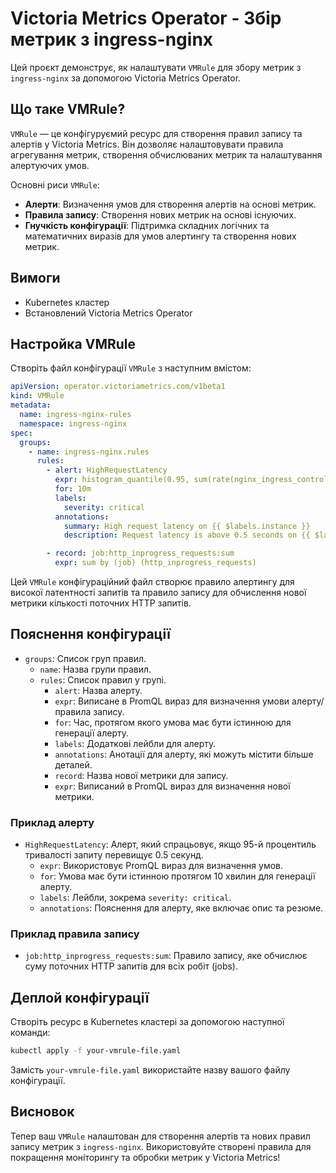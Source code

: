 # Victoria Metrics Operator - Збір метрик з ingress-nginx

Цей проєкт демонструє, як налаштувати `VMRule` для збору метрик з `ingress-nginx` за допомогою Victoria Metrics Operator.

## Що таке VMRule?

`VMRule` — це конфігуруємий ресурс для створення правил запису та алертів у Victoria Metrics. Він дозволяє налаштовувати правила агрегування метрик, створення обчислюваних метрик та налаштування алертуючих умов.

Основні риси `VMRule`:
- **Алерти**: Визначення умов для створення алертів на основі метрик.
- **Правила запису**: Створення нових метрик на основі існуючих.
- **Гнучкість конфігурації**: Підтримка складних логічних та математичних виразів для умов алертингу та створення нових метрик.

## Вимоги

- Kubernetes кластер
- Встановлений Victoria Metrics Operator

## Настройка VMRule

Створіть файл конфігурації `VMRule` з наступним вмістом:

```yaml
apiVersion: operator.victoriametrics.com/v1beta1
kind: VMRule
metadata:
  name: ingress-nginx-rules
  namespace: ingress-nginx
spec:
  groups:
    - name: ingress-nginx.rules
      rules:
        - alert: HighRequestLatency
          expr: histogram_quantile(0.95, sum(rate(nginx_ingress_controller_request_duration_seconds_bucket[5m])) by (le)) > 0.5
          for: 10m
          labels:
            severity: critical
          annotations:
            summary: High request latency on {{ $labels.instance }}
            description: Request latency is above 0.5 seconds on {{ $labels.instance }}.

        - record: job:http_inprogress_requests:sum
          expr: sum by (job) (http_inprogress_requests)
```

Цей `VMRule` конфігураційний файл створює правило алертингу для високої латентності запитів та правило запису для обчислення нової метрики кількості поточних HTTP запитів.

## Пояснення конфігурації

- `groups`: Список груп правил.
  - `name`: Назва групи правил.
  - `rules`: Список правил у групі.
    - `alert`: Назва алерту.
    - `expr`: Виписане в PromQL вираз для визначення умови алерту/правила запису.
    - `for`: Час, протягом якого умова має бути істинною для генерації алерту.
    - `labels`: Додаткові лейбли для алерту.
    - `annotations`: Анотації для алерту, які можуть містити більше деталей.
    - `record`: Назва нової метрики для запису.
    - `expr`: Виписаний в PromQL вираз для визначення нової метрики.

### Приклад алерту

- `HighRequestLatency`: Алерт, який спрацьовує, якщо 95-й процентиль тривалості запиту перевищує 0.5 секунд.
  - `expr`: Використовує PromQL вираз для визначення умов.
  - `for`: Умова має бути істинною протягом 10 хвилин для генерації алерту.
  - `labels`: Лейбли, зокрема `severity: critical`.
  - `annotations`: Пояснення для алерту, яке включає опис та резюме.

### Приклад правила запису

- `job:http_inprogress_requests:sum`: Правило запису, яке обчислює суму поточних HTTP запитів для всіх робіт (jobs).

## Деплой конфігурації

Створіть ресурс в Kubernetes кластері за допомогою наступної команди:
```sh
kubectl apply -f your-vmrule-file.yaml
```

Замість `your-vmrule-file.yaml` використайте назву вашого файлу конфігурації.

## Висновок

Тепер ваш `VMRule` налаштован для створення алертів та нових правил запису метрик з `ingress-nginx`. Використовуйте створені правила для покращення моніторингу та обробки метрик у Victoria Metrics!